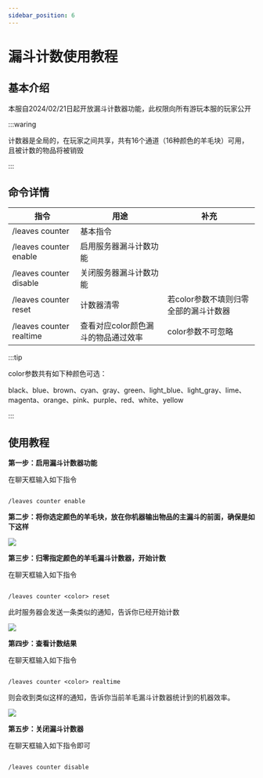 ```yaml
---
sidebar_position: 6
---
```


# 漏斗计数使用教程

## 基本介绍

本服自2024/02/21日起开放漏斗计数器功能，此权限向所有游玩本服的玩家公开

:::waring

计数器是全局的，在玩家之间共享，共有16个通道（16种颜色的羊毛块）可用，且被计数的物品将被销毁

:::

## 命令详情
|指令|用途|补充|
|---|---|---|
|/leaves counter|基本指令||
|/leaves counter enable|启用服务器漏斗计数功能||
|/leaves counter disable|关闭服务器漏斗计数功能||
|/leaves counter <color> reset|计数器清零|若color参数不填则归零全部的漏斗计数器|
|/leaves counter <color> realtime|查看对应color颜色漏斗的物品通过效率|color参数不可忽略|

:::tip

color参数共有如下种颜色可选：

black、blue、brown、cyan、gray、green、light_blue、light_gray、lime、magenta、orange、pink、purple、red、white、yellow

:::

## 使用教程

**第一步：启用漏斗计数器功能**

在聊天框输入如下指令

```code

/leaves counter enable

```

**第二步：将你选定颜色的羊毛块，放在你机器输出物品的主漏斗的前面，确保是如下这样**

![](https://picst.sunbangyan.cn/2024/02/21/a2c902629d6f0f1f08138189549e947b.jpeg)

**第三步：归零指定颜色的羊毛漏斗计数器，开始计数**

在聊天框输入如下指令

```code

/leaves counter <color> reset

```

此时服务器会发送一条类似的通知，告诉你已经开始计数

![](https://picss.sunbangyan.cn/2024/02/21/b14fd962728ab4288d5d285d60e84ded.jpeg)

**第四步：查看计数结果**

在聊天框输入如下指令

```code

/leaves counter <color> realtime

```

则会收到类似这样的通知，告诉你当前羊毛漏斗计数器统计到的机器效率。

![](https://picss.sunbangyan.cn/2024/02/21/1007f6164ccb7a774cc0e8392106c043.jpeg)

**第五步：关闭漏斗计数器**

在聊天框输入如下指令即可

```code

/leaves counter disable

```
